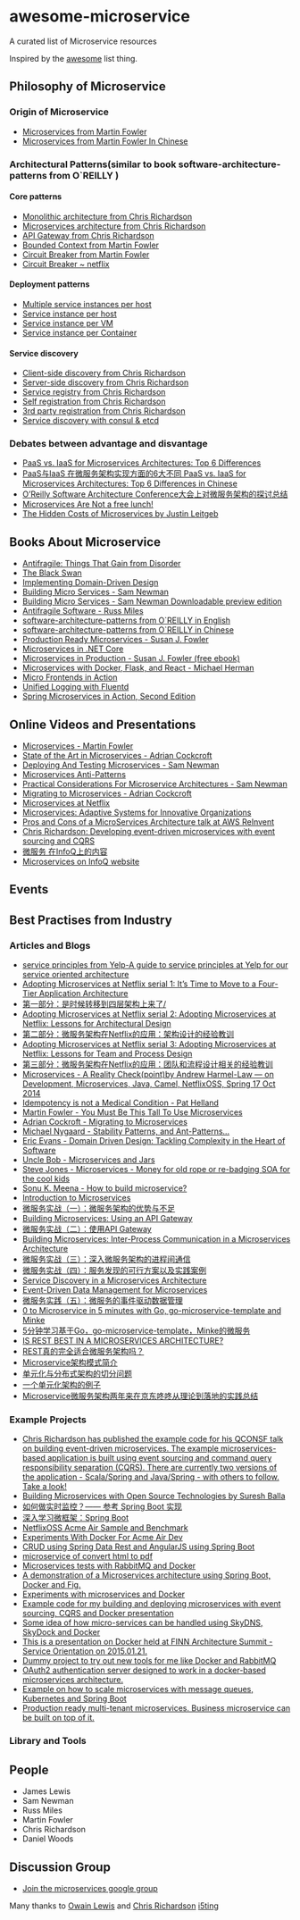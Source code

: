 # awesome-microservice
A curated list of Microservice resources

Inspired by the [awesome](https://github.com/sindresorhus/awesome) list thing.
## Philosophy of  Microservice

### Origin of Microservice

* [Microservices from Martin Fowler](http://martinfowler.com/articles/microservices.html)
* [Microservices from Martin Fowler In Chinese](http://blog.csdn.net/wurenhai/article/details/37659335)


### Architectural Patterns(similar to book software-architecture-patterns from O`REILLY )

#### Core patterns

* [Monolithic architecture from Chris Richardson](http://microservices.io/patterns/monolithic.html)
* [Microservices architecture from Chris Richardson](http://microservices.io/patterns/microservices.html)
* [API Gateway from Chris Richardson](http://microservices.io/patterns/apigateway.html)
* [Bounded Context from Martin Fowler](http://martinfowler.com/bliki/BoundedContext.html)
* [Circuit Breaker from Martin Fowler](http://martinfowler.com/bliki/CircuitBreaker.html)
* [Circuit Breaker ~ netflix](http://doc.akka.io/docs/akka/snapshot/common/circuitbreaker.html)

#### Deployment patterns

* [Multiple service instances per host](http://microservices.io/patterns/deployment/multiple-services-per-host.html)
* [Service instance per host](http://microservices.io/patterns/deployment/single-service-per-host.html)
* [Service instance per VM](http://microservices.io/patterns/deployment/service-per-vm.html)
* [Service instance per Container](http://microservices.io/patterns/deployment/service-per-container.html)

#### Service discovery


* [Client-side discovery from Chris Richardson](http://microservices.io/patterns/client-side-discovery.html)
* [Server-side discovery from Chris Richardson ](http://microservices.io/patterns/apigateway.html)
* [Service registry from Chris Richardson](http://microservices.io/patterns/apigateway.html)
* [Self registration from Chris Richardson](http://microservices.io/patterns/apigateway.html)
* [3rd party registration from Chris Richardson](http://microservices.io/patterns/apigateway.html)
* [Service discovery with consul & etcd](https://aws.amazon.com/blogs/compute/service-discovery-via-consul-with-amazon-ecs/)



### Debates between advantage and disvantage

* [ PaaS vs. IaaS for Microservices Architectures: Top 6 Differences](http://blog.altoros.com/microservices-architectures-paas-vs-iaas-top-6-differences.html)
* [PaaS与IaaS 在微服务架构实现方面的6大不同  PaaS vs. IaaS for Microservices Architectures: Top 6 Differences in Chinese](http://weibo.com/p/1001603827173176797988)
* [ O’Reilly Software Architecture Conference大会上对微服务架构的探讨总结](http://radar.oreilly.com/2015/04/4-reasons-why-microservices-resonate.html)
* [Microservices Are Not a free lunch!](http://contino.co.uk/microservices-not-a-free-lunch/)
* [The Hidden Costs of Microservices by Justin Leitgeb](http://www.stackbuilders.com/news/the-hidden-costs-of-microservices)


## Books About Microservice

* [Antifragile: Things That Gain from Disorder](http://www.amazon.com/gp/product/0812979680)
* [The Black Swan](http://www.amazon.com/The-Black-Swan-Improbable-Robustness/dp/081297381X)
* [Implementing Domain-Driven Design](http://www.amazon.co.uk/Implementing-Domain-Driven-Design-Vaughn-Vernon/dp/0321834577)
* [Building Micro Services - Sam Newman](http://www.amazon.co.uk/Building-Microservices-Sam-Newman/dp/1491950358)
* [Building Micro Services - Sam Newman Downloadable preview edition](http://nginx.com/wp-content/uploads/2015/01/Building_Microservices_Nginx.pdf)
* [Antifragile Software - Russ Miles](https://leanpub.com/antifragilesoftware)
* [software-architecture-patterns from O`REILLY in English](http://www.oreilly.com/programming/free/files/software-architecture-patterns.pdf)
* [software-architecture-patterns from O`REILLY in Chinese](https://raw.githubusercontent.com/bboyfeiyu/android-tech-frontier/master/software-architecture-patterns/%E8%BD%AF%E4%BB%B6%E6%9E%B6%E6%9E%84%E6%A8%A1%E5%BC%8F.pdf)
* [Production Ready Microservices - Susan J. Fowler](http://shop.oreilly.com/product/0636920053675.do)
* [Microservices in .NET Core](https://www.manning.com/books/microservices-in-net-core-second-edition)
* [Microservices in Production - Susan J. Fowler (free ebook)](http://www.oreilly.com/programming/free/microservices-in-production.csp)
* [Microservices with Docker, Flask, and React - Michael Herman](https://testdriven.io/)
* [Micro Frontends in Action](https://www.manning.com/books/micro-frontends-in-action)
* [Unified Logging with Fluentd](https://www.manning.com/books/unified-logging-with-fluentd)
* [Spring Microservices in Action, Second Edition](https://www.manning.com/books/spring-microservices-in-action-second-edition)

## Online Videos and Presentations

* [Microservices - Martin Fowler](https://www.youtube.com/watch?v=wgdBVIX9ifA)
* [State of the Art in Microservices - Adrian Cockcroft](https://www.youtube.com/watch?v=nMTaS07i3jk)
* [Deploying And Testing Microservices - Sam Newman](https://www.youtube.com/watch?v=FotoHYyY8Bo)
* [Microservices Anti-Patterns](https://www.youtube.com/watch?v=I56HzTKvZKc)
* [Practical Considerations For Microservice Architectures - Sam Newman](https://www.youtube.com/watch?v=5NOaUK74Jt4)
* [Migrating to Microservices - Adrian Cockcroft](http://www.infoq.com/presentations/migration-cloud-native)
* [Microservices at Netflix](https://www.youtube.com/watch?v=LEcdWVfbHvc)
* [Microservices: Adaptive Systems for Innovative Organizations](https://www.youtube.com/watch?v=GDVcUM5wbxU)
* [Pros and Cons of a MicroServices Architecture talk at AWS ReInvent](http://www.slideshare.net/stonse/pros-and-cons-of-a-microservices-architecture-talk-at-aws-reinvent)
* [Chris Richardson: Developing event-driven microservices with event sourcing and CQRS](https://www.youtube.com/watch?v=9XhBPFjD0hw)
* [微服务  在InfoQ上的内容](http://www.infoq.com/cn/microservice)
* [Microservices  on  InfoQ website](http://www.infoq.com/cn/microservice)

## Events

## Best Practises from Industry

### Articles and Blogs

* [ service principles from Yelp-A guide to service principles at Yelp for our service oriented architecture](https://github.com/Yelp/service-principles)
* [Adopting Microservices at Netflix serial 1: It’s Time to Move to a Four-Tier Application Architecture](http://nginx.com/blog/time-to-move-to-a-four-tier-application-architecture/)
* [第一部分：是时候转移到四层架构上来了/](https://github.com/wanghaisheng/wanghaisheng.github.io/issues/65)
*  [Adopting Microservices at Netflix serial 2: Adopting Microservices at Netflix: Lessons for Architectural Design](http://nginx.com/blog/microservices-at-netflix-architectural-best-practices/)
* [第二部分：微服务架构在Netflix的应用：架构设计的经验教训](https://github.com/wanghaisheng/wanghaisheng.github.io/issues/65)
* [Adopting Microservices at Netflix serial 3: Adopting Microservices at Netflix: Lessons for Team and Process Design ](http://nginx.com/blog/adopting-microservices-at-netflix-lessons-for-team-and-process-design/)
* [第三部分：微服务架构在Netflix的应用：团队和流程设计相关的经验教训]()
* [Microservices - A Reality Check(point)by Andrew Harmel-Law — on Development, Microservices, Java, Camel, NetflixOSS, Spring 17 Oct 2014](http://capgemini.github.io/architecture/microservices-reality-check/)
*   [Idempotency is not a Medical Condition - Pat Helland](http://queue.acm.org/detail.cfm?id=2187821)
*   [Martin Fowler - You Must Be This Tall To Use Microservices](http://martinfowler.com/bliki/MicroservicePrerequisites.html)
*   [Adrian Cockroft - Migrating to Microservices](http://qconlondon.com/dl/qcon-london-2014/slides/AdrianCockcroft_MigratingToMicroservices.pdf)
*   [Michael Nygaard - Stability Patterns, and Ant-Patterns…](http://www.slideshare.net/justindorfman/stability-patterns-presentation)
*   [Eric Evans - Domain Driven Design: Tackling Complexity in the Heart of Software](http://www.amazon.co.uk/Domain-driven-Design-Tackling-Complexity-Software/dp/0321125215)
*   [Uncle Bob - Microservices and Jars](http://blog.cleancoder.com/uncle-bob/2014/09/19/MicroServicesAndJars.html)
*   [Steve Jones - Microservices - Money for old rope or re-badging SOA for the cool kids](http://service-architecture.blogspot.co.uk/2014/03/microservices-money-for-old-rope-or-re.html)
*   [Sonu K. Meena - How to build microservice?](https://www.linkedin.com/pulse/how-build-microservice-sonu-meena)
*	[Introduction to Microservices](http://nginx.com/blog/introduction-to-microservices/)
*	[微服务实战（一）：微服务架构的优势与不足](http://dockone.io/article/394)
*	[Building Microservices: Using an API Gateway ](http://nginx.com/blog/building-microservices-using-an-api-gateway/)
*	[微服务实战（二）：使用API Gateway](http://dockone.io/article/482)
*   [Building Microservices: Inter-Process Communication in a Microservices Architecture](https://www.nginx.com/blog/building-microservices-inter-process-communication/)
*   [微服务实战（三）：深入微服务架构的进程间通信](http://dockone.io/article/549)
*	[微服务实战（四）：服务发现的可行方案以及实践案例](http://dockone.io/article/771)
*	[Service Discovery in a Microservices Architecture ](https://www.nginx.com/blog/service-discovery-in-a-microservices-architecture/)
*	[Event-Driven Data Management for Microservices](https://www.nginx.com/blog/event-driven-data-management-microservices/)
*	[微服务实践（五）：微服务的事件驱动数据管理](http://dockone.io/article/936)
*	[0 to Microservice in 5 minutes with Go, go-microservice-template and Minke](http://nicholasjackson.github.io/microservices/go/building-and-testing-microservices-part1/)
*	[5分钟学习基于Go，go-microservice-template，Minke的微服务](http://dockone.io/article/1117)
*	[IS REST BEST IN A MICROSERVICES ARCHITECTURE?](http://capgemini.github.io/architecture/is-rest-best-microservices/)
*	[REST真的完全适合微服务架构吗？](http://dockone.io/article/952)
*	[ Microservice架构模式简介 ](http://www.cnblogs.com/loveis715/p/4644266.html)
*	[单元化与分布式架构的切分问题](http://timyang.net/architecture/cell-distributed-system/)
*	[ 一个单元化架构的例子](http://mp.weixin.qq.com/s?__biz=MzI5MDE1NjkyNw==&mid=409213079&idx=1&sn=55326805b08b84d86c4e02bc405d0bbe&scene=2&srcid=041143B6BQTKvXlHVsDGbN1V&from=timeline&isappinstalled=0#wechat_redirect)
*	[ Microservice微服务架构两年来在京东咚咚从理论到落地的实践总结](http://mp.weixin.qq.com/s?__biz=MzAxMTEyOTQ5OQ==&mid=2650610530&idx=1&sn=acd24986fe42181fcd81496f7a922f33&scene=0#wechat_redirect)


### Example Projects

* [Chris Richardson has published the example code for his QCONSF talk on building event-driven microservices. The example microservices-based application is built using event sourcing and command query responsibility separation (CQRS). There are currently two versions of the application - Scala/Spring and Java/Spring - with others to follow. Take a look!](https://github.com/cer/event-sourcing-examples)
* [Building Microservices with Open Source Technologies by Suresh Balla](http://www.developer.com/open/building-microservices-with-open-source-technologies.html)
* [如何做实时监控？—— 参考 Spring Boot 实现](http://www.juvenxu.com/2014/12/09/real-time-monitoring-with-spring-boot/)
* [ 深入学习微框架：Spring Boot ](http://www.infoq.com/cn/articles/microframeworks1-spring-boot)
* [NetflixOSS Acme Air Sample and Benchmark](https://github.com/aspyker/acmeair-netflix/tree/astyanax)
* [ Experiments With Docker For Acme Air Dev](http://ispyker.blogspot.tw/2014/01/experiments-with-docker-for-acme-air-dev.html)
* [CRUD using Spring Data Rest and AngularJS using Spring Boot](http://www.programming-free.com/2014/07/spring-data-rest-with-angularjs-crud.html)
* [ microservice of convert html to pdf](https://github.com/shouldbee/docker-html2pdf)
* [ Microservices tests with RabbitMQ and Docker](https://github.com/codescrum/microservice-tests-01)
* [ A demonstration of a Microservices architecture using Spring Boot, Docker and Fig.](https://github.com/boonen/microservices-demo)
* [ Experiments with microservices and Docker](https://github.com/mboeh/oignon-exp)
* [ Example code for my building and deploying microservices with event sourcing, CQRS and Docker presentation](https://github.com/cer/event-sourcing-examples)
* [ Some idea of how micro-services can be handled using SkyDNS, SkyDock and Docker](https://github.com/criolit/docker-microservices)
* [ This is a presentation on Docker held at FINN Architecture Summit - Service Orientation on 2015.01.21.](https://github.com/finn-no/Docker-and-Microservices)
* [ Dummy project to try out new tools for me like Docker and RabbitMQ](https://github.com/jordi-chacon/dummy-dockerized-microservices)
* [ OAuth2 authentication server designed to work in a docker-based microservices architecture.](https://github.com/nielskrijger/auth-server)
* [ Example on how to scale microservices with message queues, Kubernetes and Spring Boot](https://learnk8s.io/blog/scaling-spring-boot-microservices)
* [Production ready multi-tenant microservices. Business microservice can be built on top of it.](https://github.com/mmahmoodictbd/production-ready-microservices-starter)

### Library and Tools



## People

* James Lewis
* Sam Newman
* Russ Miles
* Martin Fowler
* Chris Richardson
* Daniel Woods

## Discussion Group

* [Join the microservices google group](https://groups.google.com/forum/#!forum/microservices)


Many thanks to [Owain Lewis](https://github.com/owainlewis/microservice-design)
and [Chris Richardson](http://microservices.io/index.html) [i5ting](https://github.com/i5ting)

